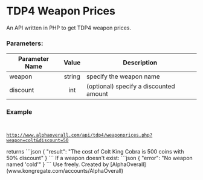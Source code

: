 # TDP4 Weapon Prices
An API written in PHP to get TDP4 weapon prices.<br>
### Parameters:
| Parameter Name| Value         | Description                              |
| ------------- |:-------------:| ---------------------------------------- | 
| weapon        | string        | specify the weapon name                  |
| discount      | int           |   (optional) specify a discounted amount |
### Example
<code>
<a href="http://www.alphaoverall.com/api/tdp4/weaponprices.php?weapon=colt&discount=50">
http://www.alphaoverall.com/api/tdp4/weaponprices.php?weapon=colt&discount=50
</a>
</code>
returns
```json
{
  "result": "The cost of Colt King Cobra is 500 coins with 50% discount"
}
```
If a weapon doesn't exist:
```json
{
  "error": "No weapon named 'cold'"
}
```
Use freely.
Created by [AlphaOverall](www.kongregate.com/accounts/AlphaOverall)
<input type="hidden" value="https://repl.it/BbYs used this for conversion between js and php arrays, mostly worked">
